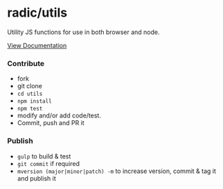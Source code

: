 # radic/utils
Utility JS functions for use in both browser and node.

[View Documentation](docs/index.md)

### Contribute
- fork
- git clone 
- `cd utils`
- `npm install`
- `npm test`
- modify and/or add code/test. 
- Commit, push and PR it


### Publish
- `gulp` to build & test
- `git commit` if required
- `mversion (major|minor|patch) -m` to increase version, commit & tag it and publish it



